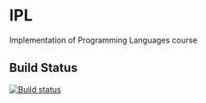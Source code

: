 # IPL
Implementation of Programming Languages course

## Build Status

[![Build status](https://ci.appveyor.com/api/projects/status/1h7vih4i36jl6xs6?svg=true)](https://ci.appveyor.com/project/dtrendafilov/ipl)

